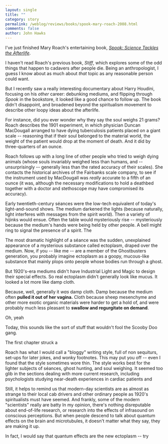 ```yaml
---
layout: single 
title: "" 
category: story
permalink: /weblog/reviews/books/spook-mary-roach-2008.html
comments: false 
author: John Hawks 
---
```



<p>
I've just finished Mary Roach's entertaining book, <a href="http://www.amazon.com/gp/product/0393329127?ie=UTF8&tag=johnhawksanth-20&linkCode=as2&camp=1789&creative=9325&creativeASIN=0393329127"><i>Spook: Science Tackles the Afterlife</i></a>. 
</p>

<p>
I haven't read Roach's previous book, <i>Stiff</i>, which explores some of the odd things that happen to cadavers after people die. Being an anthropologist, I guess I know about as much about <i>that</i> topic as any reasonable person could want. 
</p>

<p>
But I recently saw a really interesting documentary about Harry Houdini, focusing on his <i>other</i> career: debunking mediums, and flipping through <i>Spook</i> in the bookstore, it looked like a good chance to follow up. The book didn't disappoint, and broadened beyond the spiritualism movement to describe other loopy ideas about the afterlife. 
</p>

<p>
For instance, did you ever wonder why they say the soul weighs 21 grams? Roach describes the 1901 experiment, in which physician Duncan MacDougall arranged to have dying tuberculosis patients placed on a giant scale -- reasoning that if their soul belonged to the material world, the weight of the patient would drop at the moment of death. And it did by three-quarters of an ounce. 
</p>

<p>
Roach follows up with a long line of other people who tried to weigh dying animals (whose souls invariably weighed less than humans, and -- unsurprisingly -- generally less than the rated accuracy of their scales). She contacts the historical archives of the Fairbanks scale company, to see if the instrument used by MacDougall was <i>really</i> accurate to a fifth of an ounce (it was, although the necessary modifications to hold a deathbed together with a doctor and stethoscope may have compromised its accuracy). 
</p>

<p>
Early twentieth-century s&eacute;ances were the low-tech equivalent of today's light-and-sound shows. The medium darkened the lights (because naturally, light interferes with messages from the spirit world). Then a variety of hijinks would ensue. Often the table would mysteriously rise -- mysteriously because the medium's hands were being held by other people. A bell might ring to signal the presence of a spirit. The 
</p>

<p>
The most dramatic highlight of a s&eacute;ance was the sudden, unexplained appearance of a mysterious substance called ectoplasm, draped over the medium. Now, if you -- like me -- are a member of the Ghostbusters generation, you probably imagine ectoplasm as a goopy, mucous-like substance that mainly plops onto people whose bodies run through a ghost. 
</p>

<p>
But 1920's-era mediums didn't have Industrial Light and Magic to design their special effects. So real ectoplasm didn't generally look like mucus. It looked a lot more like damp cloth. 
</p>

<p>
Because, well, generally it <i>was</i> damp cloth. Damp because the medium often <b>pulled it out of her vagina.</b> Cloth because sheep mesenchyme and other more exotic organic materials were harder to get a hold of, and were probably much less pleasant to <b>swallow and regurgitate on demand</b>. 
</p>

<p>
Oh, yeah
</p>

<p>
Today, this sounds like the sort of stuff that wouldn't fool the Scooby Doo gang. 
</p>

<p>
The first chapter struck a 
</p>

<p>
Roach has what I would call a "bloggy" writing style, full of non sequiturs, set-ups for later jokes, and wonky footnotes. This may put you off -- even I found that the style sometimes wore thin. The style works best for the lighter subjects of s&eacute;ances, ghost hunting, and soul weighing. It seemed too glib in the sections dealing with more current research, including psychologists studying near-death experiences in cardiac patients and 
</p>

<p>
Still, it helps to remind us that modern-day scientists are as almost as strange to their local cab drivers and other ordinary people as 1920's spiritualists must have seemed. And frankly, some of the modern "scientists" really are batty In my opinion, there's nothing disreputable about end-of-life research, or research into the effects of infrasound on conscious perceptions. But when people descend to talk about quantum effects on the brain and microtubules, it doesn't matter what they say, they are making it up. 
</p>

<p>
In fact, I would say that quantum effects are the new ectoplasm -- try 
</p>

